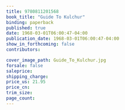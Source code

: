 ```yaml
---
title: 9780811201568
book_title: "Guide To Kulchur"
binding: paperback
published: true
date: 1968-03-01T06:00:47-04:00
publication_date: 1968-03-01T06:00:47-04:00
show_in_forthcoming: false
contributors:

cover_image_path: Guide_To_Kulchur.jpg
forsale: false
saleprice:
shipping_charge:
price_us: 21.95
price_cn:
trim_size:
page_count:
---
```


